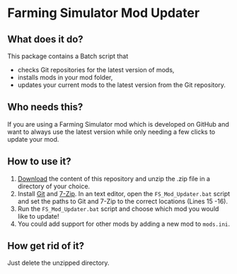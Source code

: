 # Farming Simulator Mod Updater

## What does it do?
This package contains a Batch script that

* checks Git repositories for the latest version of mods,
* installs mods in your mod folder,
* updates your current mods to the latest version from the Git repository.

## Who needs this?
If you are using a Farming Simulator mod which is developed on GitHub and want
to always use the latest version while only needing a few clicks to update
your mod.

## How to use it?
1. [Download](https://github.com/MarkHaakman/cpupdate/archive/master.zip)
the content of this repository and unzip the .zip file in a directory of your
choice.
2. Install [Git](https://git-scm.com/download/win) and
[7-Zip](http://www.7-zip.org/download.html). In an text editor, open the
`FS_Mod_Updater.bat`  script and set the paths to Git and 7-Zip to the correct
locations (Lines 15 -16).
3. Run the `FS_Mod_Updater.bat` script and choose which mod you would like to
update!
4. You could add support for other mods by adding a new mod to `mods.ini`.

## How get rid of it?
Just delete the unzipped directory.
